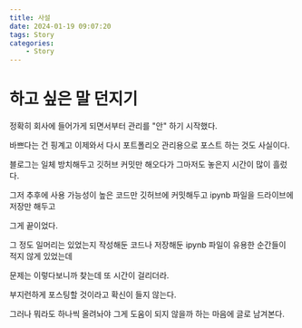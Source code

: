 ```yaml
---
title: 사설
date: 2024-01-19 09:07:20
tags: Story
categories:
    - Story
---
```


# 하고 싶은 말 던지기

정확히 회사에 들어가게 되면서부터 관리를 "안" 하기 시작했다.

바쁘다는 건 핑계고 이제와서 다시 포트폴리오 관리용으로 포스트 하는 것도 사실이다.

블로그는 일체 방치해두고 깃허브 커밋만 해오다가 그마저도 놓은지 시간이 많이 흘렀다.

그저 추후에 사용 가능성이 높은 코드만 깃허브에 커밋해두고 ipynb 파일을 드라이브에 저장만 해두고

그게 끝이었다.

그 정도 일머리는 있었는지 작성해둔 코드나 저장해둔 ipynb 파일이 유용한 순간들이 적지 않게 있었는데

문제는 이렇다보니까 찾는데 또 시간이 걸리더라.

부지런하게 포스팅할 것이라고 확신이 들지 않는다.

그러나 뭐라도 하나씩 올려놔야 그게 도움이 되지 않을까 하는 마음에 글로 남겨본다.
